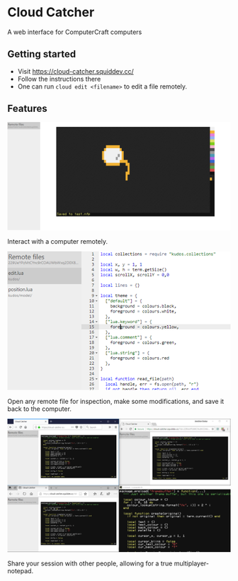 # Cloud Catcher

A web interface for ComputerCraft computers

## Getting started
 - Visit https://cloud-catcher.squiddev.cc/
 - Follow the instructions there
 - One can run `cloud edit <filename>` to edit a file remotely.

## Features
![Running paint remotely](img/01-run-paint.png "Running paint remotely")

Interact with a computer remotely.

![Editing a file](img/02-file-edit.png "Editing a file")

Open any remote file for inspection, make some modifications, and save it back
to the computer.

![Sharing a session across multiple browsers](img/03-share.png "Sharing a session across multiple browsers")

Share your session with other people, allowing for a true multiplayer-notepad.
